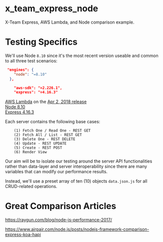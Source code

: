 # x_team_express_node

X-Team Express, AWS Lambda, and Node comparison example.

# Testing Specifics

We'll use Node `8.10` since it's the most recent version useable and common to all three test scenarios:

```json
 "engines": {
    "node": "=8.10"
  },
```
```json
    "aws-sdk": "=2.226.1",
    "express": "=4.16.3"
```

<a href="https://docs.aws.amazon.com/lambda/latest/dg/programming-model.html">AWS Lambda</a> on the <a href="https://aws.amazon.com/about-aws/whats-new/2018/04/aws-lambda-supports-nodejs/">Apr 2, 2018 release</a>    
<a href="https://nodejs.org/en/download/releases/">Node 8.10</a>   
<a href="https://www.npmjs.com/package/express">Express 4.16.3</a>   

Each server contains the following base cases:

```
    (1) Fetch One / Read One - REST GET
    (2) Fetch All / List - REST GET
    (3) Delete One - REST DELETE
    (4) Update - REST UPDATE
    (5) Create - REST POST 
    (6) Render View
```

Our aim will be to isolate our testing around the server API functionalities rather than data-layer and server interoperability since there are many variables that can modify our performance results.

Instead, we'll use a preset array of ten (10) objects `data.json.js` for all CRUD-related operations.

# Great Comparison Articles

https://raygun.com/blog/node-js-performance-2017/

https://www.airpair.com/node.js/posts/nodejs-framework-comparison-express-koa-hapi